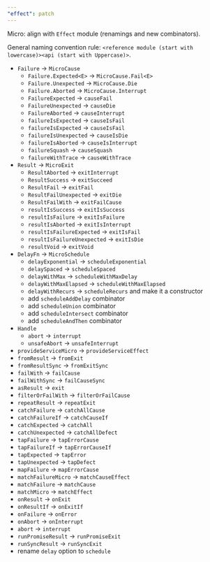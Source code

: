 ```yaml
---
"effect": patch
---
```


Micro: align with `Effect` module (renamings and new combinators).

General naming convention rule: `<reference module (start with lowercase)><api (start with Uppercase)>`.

- `Failure` -> `MicroCause`
  - `Failure.Expected<E>` -> `MicroCause.Fail<E>`
  - `Failure.Unexpected` -> `MicroCause.Die`
  - `Failure.Aborted` -> `MicroCause.Interrupt`
  - `FailureExpected` -> `causeFail`
  - `FailureUnexpected` -> `causeDie`
  - `FailureAborted` -> `causeInterrupt`
  - `failureIsExpected` -> `causeIsFail`
  - `failureIsExpected` -> `causeIsFail`
  - `failureIsUnexpected` -> `causeIsDie`
  - `failureIsAborted` -> `causeIsInterrupt`
  - `failureSquash` -> `causeSquash`
  - `failureWithTrace` -> `causeWithTrace`
- `Result` -> `MicroExit`
  - `ResultAborted` -> `exitInterrupt`
  - `ResultSuccess` -> `exitSucceed`
  - `ResultFail` -> `exitFail`
  - `ResultFailUnexpected` -> `exitDie`
  - `ResultFailWith` -> `exitFailCause`
  - `resultIsSuccess` -> `exitIsSuccess`
  - `resultIsFailure` -> `exitIsFailure`
  - `resultIsAborted` -> `exitIsInterrupt`
  - `resultIsFailureExpected` -> `exitIsFail`
  - `resultIsFailureUnexpected` -> `exitIsDie`
  - `resultVoid` -> `exitVoid`
- `DelayFn` -> `MicroSchedule`
  - `delayExponential` -> `scheduleExponential`
  - `delaySpaced` -> `scheduleSpaced`
  - `delayWithMax` -> `scheduleWithMaxDelay`
  - `delayWithMaxElapsed` -> `scheduleWithMaxElapsed`
  - `delayWithRecurs` -> `scheduleRecurs` and make it a constructor
  - add `scheduleAddDelay` combinator
  - add `scheduleUnion` combinator
  - add `scheduleIntersect` combinator
  - add `scheduleAndThen` combinator
- `Handle`
  - `abort` -> `interrupt`
  - `unsafeAbort` -> `unsafeInterrupt`
- `provideServiceMicro` -> `provideServiceEffect`
- `fromResult` -> `fromExit`
- `fromResultSync` -> `fromExitSync`
- `failWith` -> `failCause`
- `failWithSync` -> `failCauseSync`
- `asResult` -> `exit`
- `filterOrFailWith` -> `filterOrFailCause`
- `repeatResult` -> `repeatExit`
- `catchFailure` -> `catchAllCause`
- `catchFailureIf` -> `catchCauseIf`
- `catchExpected` -> `catchAll`
- `catchUnexpected` -> `catchAllDefect`
- `tapFailure` -> `tapErrorCause`
- `tapFailureIf` -> `tapErrorCauseIf`
- `tapExpected` -> `tapError`
- `tapUnexpected` -> `tapDefect`
- `mapFailure` -> `mapErrorCause`
- `matchFailureMicro` -> `matchCauseEffect`
- `matchFailure` -> `matchCause`
- `matchMicro` -> `matchEffect`
- `onResult` -> `onExit`
- `onResultIf` -> `onExitIf`
- `onFailure` -> `onError`
- `onAbort` -> `onInterrupt`
- `abort` -> `interrupt`
- `runPromiseResult` -> `runPromiseExit`
- `runSyncResult` -> `runSyncExit`
- rename `delay` option to `schedule`
